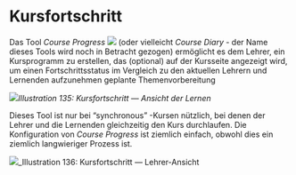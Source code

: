 
# Kursfortschritt

Das Tool _Course Progress_ ![](../../.gitbook/assets/graphics251.png) \(oder vielleicht _Course Diary_ - der Name dieses Tools wird noch in Betracht gezogen\) ermöglicht es dem Lehrer, ein Kursprogramm zu erstellen, das \(optional\) auf der Kursseite angezeigt wird, um einen Fortschrittsstatus im Vergleich zu den aktuellen Lehrern und Lernenden aufzunehmen geplante Themenvorbereitung

![](../../.gitbook/assets/graphics256.png)_Illustration 135: Kursfortschritt — Ansicht der Lernen_

Dieses Tool ist nur bei “synchronous” -Kursen nützlich, bei denen der Lehrer und die Lernenden gleichzeitig den Kurs durchlaufen. Die Konfiguration von _Course Progress_ ist ziemlich einfach, obwohl dies ein ziemlich langwieriger Prozess ist.

![](../../.gitbook/assets/graphics258.png)_Illustration 136: Kursfortschritt — Lehrer-Ansicht